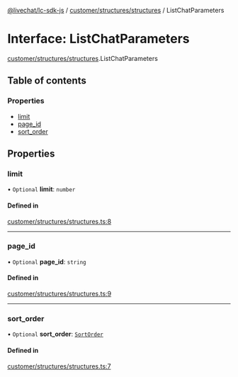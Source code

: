 [@livechat/lc-sdk-js](../README.md) / [customer/structures/structures](../modules/customer_structures_structures.md) / ListChatParameters

# Interface: ListChatParameters

[customer/structures/structures](../modules/customer_structures_structures.md).ListChatParameters

## Table of contents

### Properties

- [limit](customer_structures_structures.ListChatParameters.md#limit)
- [page\_id](customer_structures_structures.ListChatParameters.md#page_id)
- [sort\_order](customer_structures_structures.ListChatParameters.md#sort_order)

## Properties

### limit

• `Optional` **limit**: `number`

#### Defined in

[customer/structures/structures.ts:8](https://github.com/livechat/lc-sdk-js/blob/d267eeb/src/customer/structures/structures.ts#L8)

___

### page\_id

• `Optional` **page\_id**: `string`

#### Defined in

[customer/structures/structures.ts:9](https://github.com/livechat/lc-sdk-js/blob/d267eeb/src/customer/structures/structures.ts#L9)

___

### sort\_order

• `Optional` **sort\_order**: [`SortOrder`](../enums/customer_structures_structures.SortOrder.md)

#### Defined in

[customer/structures/structures.ts:7](https://github.com/livechat/lc-sdk-js/blob/d267eeb/src/customer/structures/structures.ts#L7)
